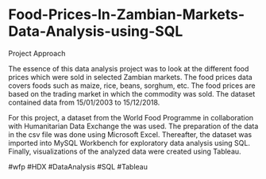 # Food-Prices-In-Zambian-Markets-Data-Analysis-using-SQL

Project Approach

The essence of this data analysis project was to look at the different food prices which were sold in selected Zambian markets. The food prices data covers foods such as maize, rice, beans, sorghum, etc. The food prices are based on the trading market in which the commodity was sold. The dataset contained data from 15/01/2003 to 15/12/2018. 

For this project, a dataset from the World Food Programme in collaboration with Humanitarian Data Exchange the  was used. The preparation of the data in the csv file was done using Microsoft Excel. Thereafter, the dataset was imported into MySQL Workbench for exploratory data analysis using SQL. Finally, visualizations of the analyzed data were created using Tableau.

#wfp #HDX #DataAnalysis #SQL #Tableau
